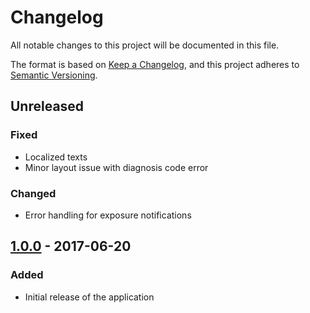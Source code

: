 # Changelog
All notable changes to this project will be documented in this file.

The format is based on [Keep a Changelog](https://keepachangelog.com/en/1.0.0/),
and this project adheres to [Semantic Versioning](https://semver.org/spec/v2.0.0.html).

## Unreleased

### Fixed
- Localized texts
- Minor layout issue with diagnosis code error

### Changed
- Error handling for exposure notifications

## [1.0.0] - 2017-06-20

### Added
- Initial release of the application


[1.0.0]: https://github.com/THLfi/koronavilkku-android/releases/tag/v1.0.0
